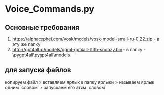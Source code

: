 # Voice_Commands.py

<h2>Основные требования</h2> 

 1. https://alphacephei.com/vosk/models/vosk-model-small-ru-0.22.zip - в эту же папку  
 2. http://gpt4all.io/models/ggml-gpt4all-l13b-snoozy.bin            - в папку - \pygpt4all\pygpt4all\models

<h2>для запуска файлов </h2> 
копируем файл > вставляем ярлык в папку ярлыки > называем ярлык одним `словом` > запускаем его этим `словом`
